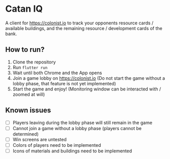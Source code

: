 # Catan IQ
A client for https://colonist.io to track your opponents resource cards / available buildings, and the remaining resource / development cards of the bank.

## How to run?
1. Clone the repository
2. Run `flutter run`
3. Wait until both Chrome and the App opens
4. Join a game lobby on https://colonist.io (Do not start the game without a lobby phase, that feature is not yet implemented)
5. Start the game and enjoy! (Monitoring window can be interacted with / zoomed at will)

## Known issues

- [ ] Players leaving during the lobby phase will still remain in the game
- [ ] Cannot join a game without a lobby phase (players cannot be determined)
- [ ] Win screens are untested
- [ ] Colors of players need to be implemented
- [ ] Icons of materials and buildings need to be implemented